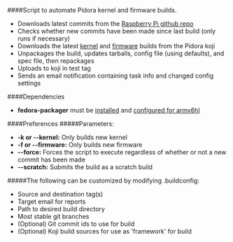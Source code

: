 ####Script to automate Pidora kernel and firmware builds.
- Downloads latest commits from the [Raspberry Pi github repo](https://github.com/raspberrypi)
- Checks whether new commits have been made since last build (only runs if necessary)
- Downloads the latest [kernel](http://japan.proximity.on.ca/koji/packageinfo?packageID=11981) and [firmware](http://japan.proximity.on.ca/koji/packageinfo?packageID=11987) builds from the Pidora koji
- Unpackages the build, updates tarballs, config file (using defaults), and spec file, then repackages
- Uploads to koji in test tag
- Sends an email notification containing task info and changed config settings

####Dependencies
- **fedora-packager** must be [installed](https://fedoraproject.org/wiki/Using_the_Koji_build_system?rd=PackageMaintainers/UsingKoji#Fedora_Account_System</u>.28FAS2.29_Setup) and [configured for armv6hl](http://blog.chris.tylers.info/index.php?/archives/272-Acessing-the-armv6hl-Koji-Buildsystem.html)

####Preferences
#####Parameters:
- **-k or --kernel:** Only builds new kernel
- **-f or --firmware:** Only builds new firmware
- **--force:** Forces the script to execute regardless of whether or not a new commit has been made
- **--scratch:** Submits the build as a scratch build

#####The following can be customized by modifying .buildconfig:
- Source and destination tag(s)
- Target email for reports
- Path to desired build directory
- Most stable git branches
- (Optional) Git commit ids to use for build
- (Optional) Koji build sources for use as 'framework' for build

